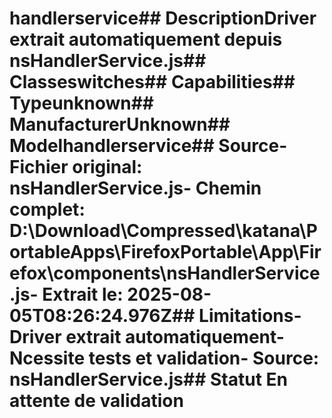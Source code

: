 # handlerservice##  DescriptionDriver extrait automatiquement depuis nsHandlerService.js##  Classeswitches##  Capabilities##  Typeunknown##  ManufacturerUnknown##  Modelhandlerservice##  Source- **Fichier original**: nsHandlerService.js- **Chemin complet**: D:\Download\Compressed\katana\PortableApps\FirefoxPortable\App\Firefox\components\nsHandlerService.js- **Extrait le**: 2025-08-05T08:26:24.976Z##  Limitations- Driver extrait automatiquement- Ncessite tests et validation- Source: nsHandlerService.js##  Statut En attente de validation